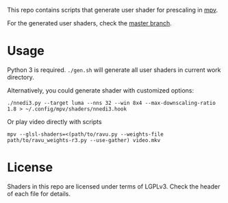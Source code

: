 This repo contains scripts that generate user shader for prescaling in
[mpv](https://mpv.io/).

For the generated user shaders, check the [master branch](https://github.com/bjin/mpv-prescalers/tree/master).

# Usage

Python 3 is required. `./gen.sh` will generate all user shaders in
current work directory.

Alternatively, you could generate shader with customized options:
```
./nnedi3.py --target luma --nns 32 --win 8x4 --max-downscaling-ratio 1.8 > ~/.config/mpv/shaders/nnedi3.hook
```

Or play video directly with scripts
```
mpv --glsl-shaders=<(path/to/ravu.py --weights-file path/to/ravu_weights-r3.py --use-gather) video.mkv
```

# License

Shaders in this repo are licensed under terms of LGPLv3. Check the header of
each file for details.
